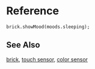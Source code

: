 # Reference

```namespaces
brick.showMood(moods.sleeping);
```

## See Also

[brick](/reference/brick),
[touch sensor](/reference/sensors/touch-sensor),
[color sensor](/reference/sensors/color-sensor)
